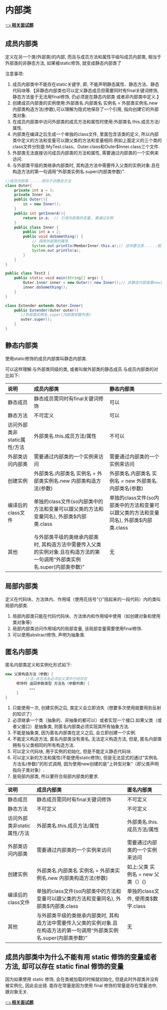 # 内部类

[👈 **相关面试题**](./README.md#_25-什么是内部类-内部类的作用)

## 成员内部类

定义在另一个类(外部类)的内部, 而且与成员方法和属性平级叫成员内部类, 相当于外部类的非静态方法, 如果被static修饰, 就变成静态内部类了

注意事项:

1. 成员内部类中不能存在static关键字, 即, 不能声明静态属性、静态方法、静态代码块等.【非静态内部类也可以定义静态成员但需要同时有final关键词修饰, 静态方法鉴于无法用final修饰, 仍必须是在静态内部类 或者非内部类中定义.】
2. 创建成员内部类的实例使用:外部类名.内部类名 实例名 = 外部类实例名.new 内部类构造方法(参数),可以理解为隐式地保存了一个引用, 指向创建它的外部类对象.
3. 在成员内部类中访问外部类的成员方法和属性时使用:外部类名.this.成员方法/属性.
4. 内部类在编译之后生成一个单独的class文件, 里面包含该类的定义, 所以内部类中定义的方法和变量可以跟父类的方法和变量相同.例如上面定义的三个类的class文件分别是:MyTest.class、Outer.class和Outer$Inner.class三个文件.
5. 外部类无法直接访问成员内部类的方法和属性, 需要通过内部类的一个实例来访问.
6. 与外部类平级的类继承内部类时, 其构造方法中需要传入父类的实例对象.且在构造方法的第一句调用“外部类实例名.super(内部类参数)”.

```java
//成员内部类......相当于非静态方法
class Outer{
    private int a = 3;
    private Inner in;
    public Outer(){
        in = new Inner();
    }
    public int getInnerA(){
        return in.a;  // 引用内部类的变量, 需通过实例
    }
    public class Inner {
        public int a = 2;
        public void doSomething() {
            // 调用外部类的属性
            System.out.println(MemberInner.this.a);// 这块要注意......很重要！！！
            System.out.println(a);
        }
    }
}

public class Test3 {
    public static void main(String[] args) {
        Outer.Inner inner = new Outer().new Inner();// 非静态内部类要new实例
        inner.doSomething();
    }
}

class Extender extends Outer.Inner{  
    public Extender(Outer outer){  
       //外部类实例名.super(内部类参数列表)  
       outer.super();  
    }  
}
```
## 静态内部类

使用static修饰的成员内部类叫静态内部类.

可以这样理解:与外部类同级的类, 或者叫做外部类的静态成员.与成员内部类的对比如下:

| 说明                | 成员内部类                                                               | 静态内部类                                                |
|:------------------|:--------------------------------------------------------------------|:-----------------------------------------------------|
| 静态成员              | 静态成员需同时有final关键词修饰                                                  | 可以                                                   |
| 静态方法              | 不可定义                                                                | 可以                                                   |
| 访问外部类非static属性/方法 | 外部类名.this.成员方法/属性                                                   | 不可以                                                  |
| 外部类访问内部类          | 需要通过内部类的一个实例来访问                                                     | 需要通过内部类的一个实例来访问                                      |
| 创建实例              | 外部类名.内部类名 实例名 = 外部类实例名.new 内部类构造方法(参数)                              | 外部类名.内部类名 实例名 = new 外部类名.内部类名(参数)                    |
| 编译后的class文件       | 单独的class文件(so内部类中的方法和变量可以跟父类的方法和变量同名), 外部类$内部类.class                | 单独的class文件(so内部类中的方法和变量可以跟父类的方法和变量同名), 外部类$内部类.class |
| 其他                | 与外部类平级的类继承内部类时, 其构造方法中需要传入父类的实例对象.且在构造方法的第一句调用“外部类实例名.super(内部类参数)” | 无                                                    |

## 局部内部类

定义在代码块、方法体内、作用域（使用花括号“{}”括起来的一段代码）内的类叫局部内部类.

1. 局部内部类只能在代码代码块、方法体内和作用域中使用（如创建对象和使用类对象等）
2. 局部内部类访问作用域内的局部变量, 该局部变量需要使用final修饰.
3. 可以使用abstract修饰, 声明为抽象类.

## 匿名内部类

匿名内部类定义和实例化形式如下: 

```java
new 父类构造方法（参数）{ 
         //注:该方法名必须在父类中已经存在 
     修饰符 返回参数类型 方法名（参数列表）{ 
           。。。
     } 
}
```

1. 只能使用一次, 创建实例之后, 类定义会立即消失（想要多次使用就要用到反射的知识了）
2. 必须继承一个类（抽象的、非抽象的都可以）或者实现一个接口.如果父类（或者父接口）是抽象类, 则匿名内部类必须实现其所有抽象方法.
3. 不能是抽象类, 因为匿名内部类在定义之后, 会立即创建一个实例.
4. 不能定义构造方法, 匿名内部类没有类名, 无法定义构造方法, 但是, 匿名内部类拥有与父类相同的所有构造方法.
5. 可以定义代码块, 用于实例的初始化, 但是不能定义静态代码块.
6. 可以定义新的方法和属性(不能使用static修饰), 但是无法显式的通过“实例名.方法名(参数)”的形式调用, 因为使用new创建的是“上转型对象”（即父类声明指向子类对象）.
7. 是局部内部类, 所以要符合局部内部类的要求.

| 说明                | 成员内部类                                                               | 匿名内部类                    |
|:------------------|:--------------------------------------------------------------------|:-------------------------|
| 静态成员              | 静态成员需同时有final关键词修饰                                                  | 不可定义                     |
| 静态方法              | 不可定义                                                                | 不可定义                     |
| 访问外部类非static属性/方法 | 外部类名.this.成员方法/属性                                                   | 外部类名.this.成员方法/属性        |
| 外部类访问内部类          | 需要通过内部类的一个实例来访问                                                     | 需要通过内部类的一个实例来访问          |
| 创建实例              | 外部类名.内部类名 实例名 = 外部类实例名.new 内部类构造方法(参数)                              | 如上:父类 实例名 = new 父类（）{}   |
| 编译后的class文件       | 单独的class文件(so内部类中的方法和变量可以跟父类的方法和变量同名), 外部类$内部类.class                | 单独的class文件, 使用类$数字.class |
| 其他                | 与外部类平级的类继承内部类时, 其构造方法中需要传入父类的实例对象.且在构造方法的第一句调用“外部类实例名.super(内部类参数)” | 无                        |


## 成员内部类中为什么不能有用 static 修饰的变量或者方法, 却可以存在 static final 修饰的变量

因为如果使用 static 修饰, 会在类被加载的时候就初始化, 但是此时外部类并没有被实例化, 因此会出错.
能存在常量是因为使用 final 修饰的常量是存在常量池中, 跟对象无关.

[👈 **相关面试题**](./README.md#_25-什么是内部类-内部类的作用)